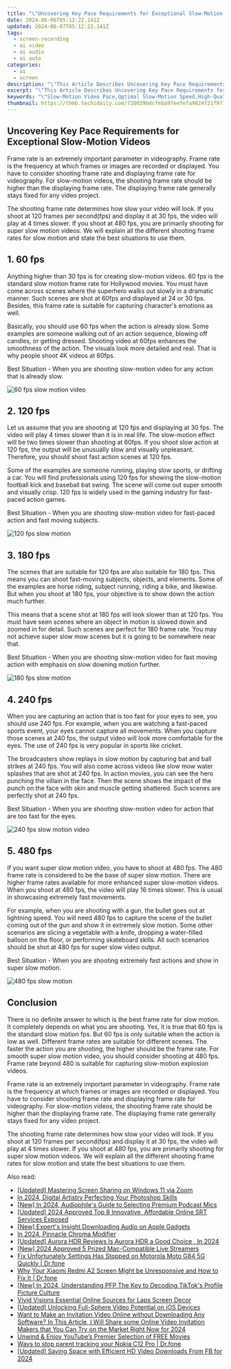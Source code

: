```yaml
---
title: "\"Uncovering Key Pace Requirements for Exceptional Slow-Motion Videos for 2024\""
date: 2024-06-06T05:12:22.141Z
updated: 2024-06-07T05:12:22.141Z
tags: 
  - screen-recording
  - ai video
  - ai audio
  - ai auto
categories: 
  - ai
  - screen
description: "\"This Article Describes Uncovering Key Pace Requirements for Exceptional Slow-Motion Videos for 2024\""
excerpt: "\"This Article Describes Uncovering Key Pace Requirements for Exceptional Slow-Motion Videos for 2024\""
keywords: "\"Slow-Motion Video Pace,Optimal Slow-Motion Speed,High-Quality Slow Motion,Slow-Mo Video Standards,Exceptional Low-Res Playback,Superb Sluggish Filming,Precise Cinematic Pacing\""
thumbnail: https://thmb.techidaily.com/720039bdcfeba97eefefa9824f21f9715183b78c763bbf782b71c474fcdd45b6.jpg
---
```


## Uncovering Key Pace Requirements for Exceptional Slow-Motion Videos

Frame rate is an extremely important parameter in videography. Frame rate is the frequency at which frames or images are recorded or displayed. You have to consider shooting frame rate and displaying frame rate for videography. For slow-motion videos, the shooting frame rate should be higher than the displaying frame rate. The displaying frame rate generally stays fixed for any video project.

The shooting frame rate determines how slow your video will look. If you shoot at 120 frames per second(fps) and display it at 30 fps, the video will play at 4 times slower. If you shoot at 480 fps, you are primarily shooting for super slow motion videos. We will explain all the different shooting frame rates for slow motion and state the best situations to use them.

## 1\. 60 fps

Anything higher than 30 fps is for creating slow-motion videos. 60 fps is the standard slow motion frame rate for Hollywood movies. You must have come across scenes where the superhero walks out slowly in a dramatic manner. Such scenes are shot at 60fps and displayed at 24 or 30 fps. Besides, this frame rate is suitable for capturing character's emotions as well.

Basically, you should use 60 fps when the action is already slow. Some examples are someone walking out of an action sequence, blowing off candles, or getting dressed. Shooting video at 60fps enhances the smoothness of the action. The visuals look more detailed and real. That is why people shoot 4K videos at 60fps.

Best Situation - When you are shooting slow-motion video for any action that is already slow.

![60 fps slow motion video](https://images.wondershare.com/filmora/article-images/60-fps-for-slow-motion-video.jpg)

## 2\. 120 fps

Let us assume that you are shooting at 120 fps and displaying at 30 fps. The video will play 4 times slower than it is in real life. The slow-motion effect will be two times slower than shooting at 60fps. If you shoot slow action at 120 fps, the output will be unusually slow and visually unpleasant. Therefore, you should shoot fast action scenes at 120 fps.

Some of the examples are someone running, playing slow sports, or drifting a car. You will find professionals using 120 fps for showing the slow-motion football kick and baseball bat swing. The scene will come out super smooth and visually crisp. 120 fps is widely used in the gaming industry for fast-paced action games.

Best Situation - When you are shooting slow-motion video for fast-paced action and fast moving subjects.

![120 fps slow motion](https://images.wondershare.com/filmora/article-images/120-fps-for-slow-motion-video.jpg)

## 3\. 180 fps

The scenes that are suitable for 120 fps are also suitable for 180 fps. This means you can shoot fast-moving subjects, objects, and elements. Some of the examples are horse riding, subject running, riding a bike, and likewise. But when you shoot at 180 fps, your objective is to show down the action much further.

This means that a scene shot at 180 fps will look slower than at 120 fps. You must have seen scenes where an object in motion is slowed down and zoomed in for detail. Such scenes are perfect for 180 frame rate. You may not achieve super slow mow scenes but it is going to be somewhere near that.

Best Situation - When you are shooting slow-motion video for fast moving action with emphasis on slow downing motion further.

![180 fps slow motion](https://images.wondershare.com/filmora/article-images/180-fps-for-slow-motion-video.jpg)

## 4\. 240 fps

When you are capturing an action that is too fast for your eyes to see, you should use 240 fps. For example, when you are watching a fast-paced sports event, your eyes cannot capture all movements. When you capture those scenes at 240 fps, the output video will look more comfortable for the eyes. The use of 240 fps is very popular in sports like cricket.

The broadcasters show replays in slow motion by capturing bat and ball strikes at 240 fps. You will also come across videos like slow mow water splashes that are shot at 240 fps. In action movies, you can see the hero punching the villain in the face. Then the scene shows the impact of the punch on the face with skin and muscle getting shattered. Such scenes are perfectly shot at 240 fps.

Best Situation - When you are shooting slow-motion video for action that are too fast for the eyes.

![240 fps slow motion video](https://images.wondershare.com/filmora/article-images/240-fps-for-slow-motion-video.jpg)

## 5\. 480 fps

If you want super slow motion video, you have to shoot at 480 fps. The 480 frame rate is considered to be the base of super slow motion. There are higher frame rates available for more enhanced super slow-motion videos. When you shoot at 480 fps, the video will play 16 times slower. This is usual in showcasing extremely fast movements.

For example, when you are shooting with a gun, the bullet goes out at lightning speed. You will need 480 fps to capture the scene of the bullet coming out of the gun and show it in extremely slow motion. Some other scenarios are slicing a vegetable with a knife, dropping a water-filled balloon on the floor, or performing skateboard skills. All such scenarios should be shot at 480 fps for super slow video output.

Best Situation - When you are shooting extremely fast actions and show in super slow motion.

![480 fps slow motion](https://images.wondershare.com/filmora/article-images/480-fps-for-slow-motion-video.jpg)

## Conclusion

There is no definite answer to which is the best frame rate for slow motion. It completely depends on what you are shooting. Yes, it is true that 60 fps is the standard slow motion fps. But 60 fps is only suitable when the action is low as well. Different frame rates are suitable for different scenes. The faster the action you are shooting, the higher should be the frame rate. For smooth super slow motion video, you should consider shooting at 480 fps. Frame rate beyond 480 is suitable for capturing slow-motion explosion videos.

Frame rate is an extremely important parameter in videography. Frame rate is the frequency at which frames or images are recorded or displayed. You have to consider shooting frame rate and displaying frame rate for videography. For slow-motion videos, the shooting frame rate should be higher than the displaying frame rate. The displaying frame rate generally stays fixed for any video project.

The shooting frame rate determines how slow your video will look. If you shoot at 120 frames per second(fps) and display it at 30 fps, the video will play at 4 times slower. If you shoot at 480 fps, you are primarily shooting for super slow motion videos. We will explain all the different shooting frame rates for slow motion and state the best situations to use them.


<ins class="adsbygoogle"
     style="display:block"
     data-ad-format="autorelaxed"
     data-ad-client="ca-pub-7571918770474297"
     data-ad-slot="1223367746"></ins>



<ins class="adsbygoogle"
     style="display:block"
     data-ad-client="ca-pub-7571918770474297"
     data-ad-slot="8358498916"
     data-ad-format="auto"
     data-full-width-responsive="true"></ins>


<span class="atpl-alsoreadstyle">Also read:</span>
<div><ul>
<li><a href="https://vp-tips.techidaily.com/updated-mastering-screen-sharing-on-windows-11-via-zoom/"><u>[Updated] Mastering Screen Sharing on Windows 11 via Zoom</u></a></li>
<li><a href="https://vp-tips.techidaily.com/in-2024-digital-artistry-perfecting-your-photoshop-skills/"><u>In 2024, Digital Artistry  Perfecting Your Photoshop Skills</u></a></li>
<li><a href="https://vp-tips.techidaily.com/new-in-2024-audiophiles-guide-to-selecting-premium-podcast-mics/"><u>[New] In 2024, Audiophile's Guide to Selecting Premium Podcast Mics</u></a></li>
<li><a href="https://vp-tips.techidaily.com/updated-2024-approved-top-8-innovative-affordable-online-srt-services-exposed/"><u>[Updated] 2024 Approved  Top 8 Innovative, Affordable Online SRT Services Exposed</u></a></li>
<li><a href="https://vp-tips.techidaily.com/new-experts-insight-downloading-audio-on-apple-gadgets/"><u>[New] Expert's Insight  Downloading Audio on Apple Gadgets</u></a></li>
<li><a href="https://vp-tips.techidaily.com/in-2024-pinnacle-chroma-modifier/"><u>In 2024, Pinnacle Chroma Modifier</u></a></li>
<li><a href="https://vp-tips.techidaily.com/updated-aurora-hdr-reviews-is-aurora-hdr-a-good-choice-in-2024/"><u>[Updated] Aurora HDR Reviews  Is Aurora HDR a Good Choice , In 2024</u></a></li>
<li><a href="https://vp-tips.techidaily.com/new-2024-approved-5-prized-mac-compatible-live-streamers/"><u>[New] 2024 Approved  5 Prized Mac-Compatible Live Streamers</u></a></li>
<li><a href="https://howto.techidaily.com/fix-unfortunately-settings-has-stopped-on-motorola-moto-g84-5g-quickly-drfone-by-drfone-fix-android-problems-fix-android-problems/"><u>Fix Unfortunately Settings Has Stopped on Motorola Moto G84 5G Quickly | Dr.fone</u></a></li>
<li><a href="https://howto.techidaily.com/why-your-xiaomi-redmi-a2-screen-might-be-unresponsive-and-how-to-fix-it-drfone-by-drfone-fix-android-problems-fix-android-problems/"><u>Why Your Xiaomi Redmi A2 Screen Might be Unresponsive and How to Fix It | Dr.fone</u></a></li>
<li><a href="https://tiktok-video-files.techidaily.com/new-in-2024-understanding-pfp-the-key-to-decoding-tiktoks-profile-picture-culture/"><u>[New] In 2024, Understanding PFP  The Key to Decoding TikTok's Profile Picture Culture</u></a></li>
<li><a href="https://extra-information.techidaily.com/vivid-visions-essential-online-sources-for-laps-screen-decor/"><u>Vivid Visions  Essential Online Sources for Laps Screen Decor</u></a></li>
<li><a href="https://some-guidance.techidaily.com/updated-unlocking-full-sphere-video-potential-on-ios-devices/"><u>[Updated] Unlocking Full-Sphere Video Potential on iOS Devices</u></a></li>
<li><a href="https://ai-vdieo-software.techidaily.com/1714065086924-want-to-make-an-invitation-video-online-without-downloading-any-software-in-this-article-i-will-share-some-online-video-invitation-makers-that-you-can-try-o/"><u>Want to Make an Invitation Video Online without Downloading Any Software? In This Article, I Will Share some Online Video Invitation Makers that You Can Try on the Market Right Now for 2024</u></a></li>
<li><a href="https://youtube-clips.techidaily.com/unwind-and-enjoy-youtubes-premier-selection-of-free-movies/"><u>Unwind & Enjoy  YouTube’s Premier Selection of FREE Movies</u></a></li>
<li><a href="https://android-location-track.techidaily.com/ways-to-stop-parent-tracking-your-nokia-c12-pro-drfone-by-drfone-virtual-android/"><u>Ways to stop parent tracking your Nokia C12 Pro | Dr.fone</u></a></li>
<li><a href="https://facebook-video-content.techidaily.com/updated-saving-space-with-efficient-hd-video-downloads-from-fb-for-2024/"><u>[Updated] Saving Space with Efficient HD Video Downloads From FB for 2024</u></a></li>
</ul></div>

